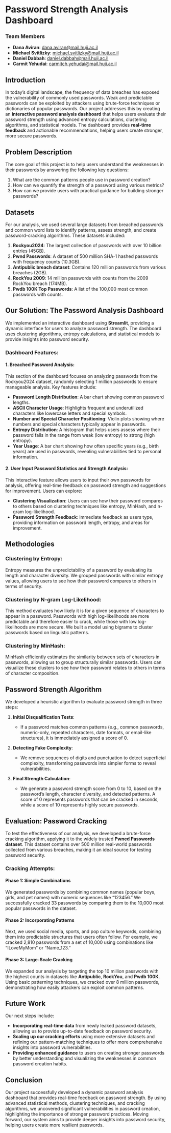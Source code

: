 # Password Strength Analysis Dashboard

### Team Members
- **Dana Aviran**: [dana.aviran@mail.huji.ac.il](mailto:dana.aviran@mail.huji.ac.il)
- **Michael Svitlizky**: [michael.svitlizky@mail.huji.ac.il](mailto:michael.svitlizky@mail.huji.ac.il)
- **Daniel Dabbah**: [daniel.dabbah@mail.huji.ac.il](mailto:daniel.dabbah@mail.huji.ac.il)
- **Carmit Yehudai**: [carmitch.yehudai@mail.huji.ac.il](mailto:carmitch.yehudai@mail.huji.ac.il)

## Introduction
In today’s digital landscape, the frequency of data breaches has exposed the vulnerability of commonly used passwords. Weak and predictable passwords can be exploited by attackers using brute-force techniques or dictionaries of popular passwords. Our project addresses this by creating an **interactive password analysis dashboard** that helps users evaluate their password strength using advanced entropy calculations, clustering algorithms, and statistical models. The dashboard provides **real-time feedback** and actionable recommendations, helping users create stronger, more secure passwords.

## Problem Description
The core goal of this project is to help users understand the weaknesses in their passwords by answering the following key questions:
1. What are the common patterns people use in password creation?
2. How can we quantify the strength of a password using various metrics?
3. How can we provide users with practical guidance for building stronger passwords?

## Datasets
For our analysis, we used several large datasets from breached passwords and common word lists to identify patterns, assess strength, and create password-cracking algorithms. These datasets included:
1. **Rockyou2024**: The largest collection of passwords with over 10 billion entries (45GB).
2. **Pwnd Passwords**: A dataset of 500 million SHA-1 hashed passwords with frequency counts (10.3GB).
3. **Antipublic breach dataset**: Contains 120 million passwords from various breaches (2GB).
4. **RockYou 2009**: 14 million passwords with counts from the 2009 RockYou breach (174MB).
5. **Pwdb 100K Top Passwords**: A list of the 100,000 most common passwords with counts.

## Our Solution: The Password Analysis Dashboard
We implemented an interactive dashboard using **Streamlit**, providing a dynamic interface for users to analyze password strength. The dashboard uses clustering algorithms, entropy calculations, and statistical models to provide insights into password security.

### Dashboard Features:
#### 1. **Breached Password Analysis**:
This section of the dashboard focuses on analyzing passwords from the Rockyou2024 dataset, randomly selecting 1 million passwords to ensure manageable analysis. Key features include:
- **Password Length Distribution**: A bar chart showing common password lengths.
- **ASCII Character Usage**: Highlights frequent and underutilized characters like lowercase letters and special symbols.
- **Number and Special Character Positioning**: Violin plots showing where numbers and special characters typically appear in passwords.
- **Entropy Distribution**: A histogram that helps users assess where their password falls in the range from weak (low entropy) to strong (high entropy).
- **Year Usage**: A bar chart showing how often specific years (e.g., birth years) are used in passwords, revealing vulnerabilities tied to personal information.

#### 2. **User Input Password Statistics and Strength Analysis**:
This interactive feature allows users to input their own passwords for analysis, offering real-time feedback on password strength and suggestions for improvement. Users can explore:
- **Clustering Visualization**: Users can see how their password compares to others based on clustering techniques like entropy, MinHash, and n-gram log-likelihood.
- **Password Strength Feedback**: Immediate feedback as users type, providing information on password length, entropy, and areas for improvement.

## Methodologies
### Clustering by Entropy:
Entropy measures the unpredictability of a password by evaluating its length and character diversity. We grouped passwords with similar entropy values, allowing users to see how their password compares to others in terms of security.

### Clustering by N-gram Log-Likelihood:
This method evaluates how likely it is for a given sequence of characters to appear in a password. Passwords with high log-likelihoods are more predictable and therefore easier to crack, while those with low log-likelihoods are more secure. We built a model using bigrams to cluster passwords based on linguistic patterns.

### Clustering by MinHash:
MinHash efficiently estimates the similarity between sets of characters in passwords, allowing us to group structurally similar passwords. Users can visualize these clusters to see how their password relates to others in terms of character composition.

## Password Strength Algorithm
We developed a heuristic algorithm to evaluate password strength in three steps:

1. **Initial Disqualification Tests**:
   - If a password matches common patterns (e.g., common passwords, numeric-only, repeated characters, date formats, or email-like structures), it is immediately assigned a score of 0.

2. **Detecting Fake Complexity**:
   - We remove sequences of digits and punctuation to detect superficial complexity, transforming passwords into simpler forms to reveal vulnerabilities.

3. **Final Strength Calculation**:
   - We generate a password strength score from 0 to 10, based on the password’s length, character diversity, and detected patterns. A score of 0 represents passwords that can be cracked in seconds, while a score of 10 represents highly secure passwords.

## Evaluation: Password Cracking
To test the effectiveness of our analysis, we developed a brute-force cracking algorithm, applying it to the widely trusted **Pwned Passwords dataset**. This dataset contains over 500 million real-world passwords collected from various breaches, making it an ideal source for testing password security.

### Cracking Attempts:
#### Phase 1: Simple Combinations
We generated passwords by combining common names (popular boys, girls, and pet names) with numeric sequences like “123456.” We successfully cracked 33 passwords by comparing them to the 10,000 most popular passwords in the dataset.

#### Phase 2: Incorporating Patterns
Next, we used social media, sports, and pop culture keywords, combining them into predictable structures that users often follow. For example, we cracked 2,810 passwords from a set of 10,000 using combinations like “ILoveMyMom” or “Name_123.”

#### Phase 3: Large-Scale Cracking
We expanded our analysis by targeting the top 10 million passwords with the highest counts in datasets like **Antipublic**, **RockYou**, and **Pwdb 100K**. Using basic patterning techniques, we cracked over 8 million passwords, demonstrating how easily attackers can exploit common patterns.

## Future Work
Our next steps include:
- **Incorporating real-time data** from newly leaked password datasets, allowing us to provide up-to-date feedback on password security.
- **Scaling up our cracking efforts** using more extensive datasets and refining our pattern-matching techniques to offer more comprehensive insights into password vulnerabilities.
- **Providing enhanced guidance** to users on creating stronger passwords by better understanding and visualizing the weaknesses in common password creation habits.

## Conclusion
Our project successfully developed a dynamic password analysis dashboard that provides real-time feedback on password strength. By using advanced statistical methods, clustering techniques, and cracking algorithms, we uncovered significant vulnerabilities in password creation, highlighting the importance of stronger password practices. Moving forward, our system aims to provide deeper insights into password security, helping users create more resilient passwords.
